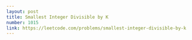 ```yaml
---
layout: post
title: Smallest Integer Divisible by K
number: 1015
link: https://leetcode.com/problems/smallest-integer-divisible-by-k
---
```

